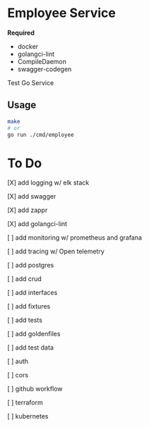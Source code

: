 # Employee Service

__Required__
- docker
- golangci-lint
- CompileDaemon
- swagger-codegen

Test Go Service

## Usage

```bash
make 
# or 
go run ./cmd/employee

```

# To Do 

[X] add logging w/ elk stack

[X] add swagger

[X] add zappr

[X] add golangci-lint

[ ] add monitoring w/ prometheus and grafana

[ ] add tracing w/ Open telemetry

[ ] add postgres

[ ] add crud 

[ ] add interfaces

[ ] add fixtures

[ ] add tests

[ ] add goldenfiles

[ ] add test data

[ ] auth

[ ] cors

[ ] github workflow

[ ] terraform 

[ ] kubernetes